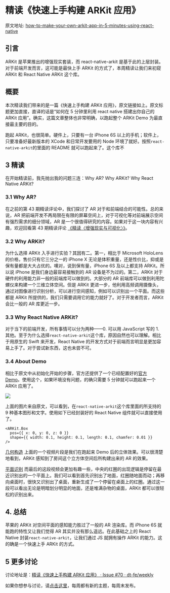 # 精读《快速上手构建 ARKit 应用》

原文地址: [how-to-make-your-own-arkit-app-in-5-minutes-using-react-native](https://medium.com/@HippoAR/how-to-make-your-own-arkit-app-in-5-minutes-using-react-native-9d7ce109a4c2)

## 引言
ARKit 是苹果推出的增强现实套装，而 react-native-arkit 是基于此的上层封装。对于前端开发而言，这可能是最快上手 ARKit 的方式了，本周精读让我们来初窥 ARKit 和 React Native ARKit 这个库。

## 概要
本次精读我们带来的是一篇《快速上手构建 ARKit 应用》，原文链接如上。原文标题更加直接，直译的话是“如何在 5 分钟里利用 react native 搭建出你自己的 ARKit 应用”。确实，这篇文章整体也非常明确，以跑起整个 ARKit Demo 为最直接最主要的目的。

跑起 ARKit，也很简单。硬件上，只要有一台 iPhone 6S 以上的手机；软件上，只要准备好最新版本的 XCode 和日常开发要用的 Node 环境了就好。按照`react-native-arkit`的里面的 README 就可以跑起来了。这个库不

## 3 精读
在开始精读前，我先抛出我的问题三连：Why AR? Why ARKit? Why React Native ARKit?

### 3.1 Why AR?
在之前的第 43 期精读评论中，我们探讨了 AR 对于和前端结合的可能性。总的来说，AR 把前端开发不再局限在有限的屏幕空间上，对于可视化等对前端展示空间有强烈需求的细分领域，AR 是一个很值得研究的内容。如果对于这一块内容有兴趣，欢迎回看第 43 期精读评论 [《精读〈增强现实与可视化〉》](https://github.com/dt-fe/weekly/blob/master/43.%E7%B2%BE%E8%AF%BB%E3%80%8A%E5%A2%9E%E5%BC%BA%E7%8E%B0%E5%AE%9E%E4%B8%8E%E5%8F%AF%E8%A7%86%E5%8C%96%E3%80%8B.md)。

### 3.2 Why ARKit?
为什么选择 ARKit 入手进行实验？其因有二。第一，相比于 Microsoft HoloLens 的价格，售价只有它三分之一的 iPhone X 无论是体积重量，还是性价比，抑或是保有量都是大大占优的。噢对，说到保有量，iPhone 6S 及以上都支持 ARKit。所以说 iPhone 是我们身边最容易接触到的 AR 设备是不为过的。第二，ARKit 对于硬件的利用能力非一般的前端库可以做到的。大部分的 AR 前端库可以做到利用陀螺仪来构建一个三维立体空间。但是 ARKit 更进一步，他利用高频调用摄像头，通过对图像进行识别分析，可以进行空间感知，例如可以识别出一个平面。而这些都是 ARKit 所提供的，我们只需要调用它的能力就好了。对于开发者而言，ARKit 会比一般的 AR 库更近一步。

### 3.3 Why React Native ARKit?
对于当下的前端开发，所有事情可以分为两种——0. 可以用 JavaScript 写的 1. 其他。至于为什么选择`react-native-arkit`这个库，原因自然也可以理解。相比于用原生的 Swift 来开发，React Native 的开发方式对于前端而言明显是更加容易上手了。对于尝试新东西，这也未尝不可。

### 3.4 About Demo
相比于原文中从初始化开始的步骤，官方还提供了一个已经配置好的[官方 Demo](https://github.com/HippoAR/ReactNativeARKit)。使用这个，如果环境没有问题，的确只需要 5 分钟就可以跑起来一个 ARKit 应用了。

![](https://img.alicdn.com/tfs/TB11dGFiFmWBuNjSspdXXbugXXa-540-960.jpg)

上面的图片来自原文，可以看到，在`react-native-arkit`这个库里面的所支持的 9 种基本图形和文字。使用如下已经封装好的 React Native 组件就可以直接使用了。

```javasctipt
<ARKit.Box
  pos={{ x: 0, y: 0, z: 0 }}
  shape={{ width: 0.1, height: 0.1, length: 0.1, chamfer: 0.01 }}
/>
```

[几何构造](http://v.youku.com/v_show/id_XMzUxMjk3NjUxMg==.html)
上面的一个视频片段是我们在跑起来 Demo 后的立体效果。可以很清楚地看到，ARKit 感知到了房间这个立方体空间后所构建出来的 AR 的效果。

[平面识别](http://v.youku.com/v_show/id_XMzUxMjk3OTc0NA==.html)
而最后的这段视频会更加有趣一些，中央的红圈的出现逻辑是停留在最近识别出的一个平面上。我们可以看到首先识别出了地面，红圈随地面而动；再移向桌面时，很快又识别出了桌面，重新生成了一个停留在桌面上的红圈。通过这一段可以看出无论是明暗划分明显的地面，还是堆满杂物的桌面，ARKit 都可以很轻松的识别出来。

## 4. 总结
苹果的 ARKit 对空间平面的感知能力胜过了一般的 AR 渲染库。而 iPhone 6S 就能跑的特性又让我们觉得 AR 其实并没有那么遥远。在此基础之上的 React Native 封装`react-native-arkit`，让我们通过 JS 就拥有操作 ARKit 的能力。这的确是一个快速上手 ARKit 的方式。


## 5 更多讨论
讨论地址是：[精读《快速上手构建 ARKit 应用》 · Issue #70 · dt-fe/weekly](https://github.com/dt-fe/weekly/issues/70)

如果你想参与讨论，请[点击这里](https://github.com/dt-fe/weekly)，每周都有新的主题，每周末发布。
